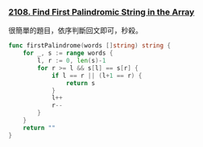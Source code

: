 ### [2108. Find First Palindromic String in the Array]

很簡單的題目，依序判斷回文即可，秒殺。

```go
func firstPalindrome(words []string) string {
	for _, s := range words {
		l, r := 0, len(s)-1
		for r >= l && s[l] == s[r] {
			if l == r || (l+1 == r) {
				return s
			}
			l++
			r--
		}
	}
	return ""
}
```

[2108. Find First Palindromic String in the Array]: https://leetcode.com/problems/find-first-palindromic-string-in-the-array/description/?envType=daily-question